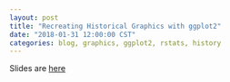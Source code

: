 ```yaml
---
layout: post
title: "Recreating Historical Graphics with ggplot2"
date: "2018-01-31 12:00:00 CST"
categories: blog, graphics, ggplot2, rstats, history
---
```




Slides are [here](../static/presentations/Misc/GraphicsGroupISU/Jan312018/historical-graphics-ggplot2.html)

